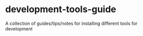 # development-tools-guide
A collection of guides/tips/notes for installing different tools for development
